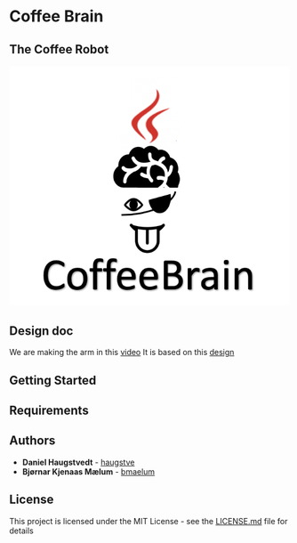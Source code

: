 # Coffee Brain
## The Coffee Robot

<p align="center">
  <img src="logo.png" width="600"/>
</p>

## Design doc
We are making the arm in this [video](https://www.youtube.com/watch?v=RdmdFIhCo4M)
It is based on this [design](https://www.thingiverse.com/thing:3327968)

## Getting Started


## Requirements

## Authors

* **Daniel Haugstvedt** - [haugstve](https://github.com/haugstve)
* **Bjørnar Kjenaas Mælum** - [bmaelum](https://github.com/bmaelum)

## License

This project is licensed under the MIT License - see the [LICENSE.md](LICENSE.md) file for details
